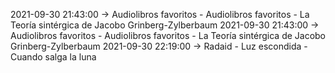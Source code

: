 2021-09-30 21:43:00 -> Audiolibros favoritos - Audiolibros favoritos - La Teoría sintérgica de Jacobo Grinberg-Zylberbaum
2021-09-30 21:43:00 -> Audiolibros favoritos - Audiolibros favoritos - La Teoría sintérgica de Jacobo Grinberg-Zylberbaum
2021-09-30 22:19:00 -> Radaid - Luz escondida - Cuando salga la luna
